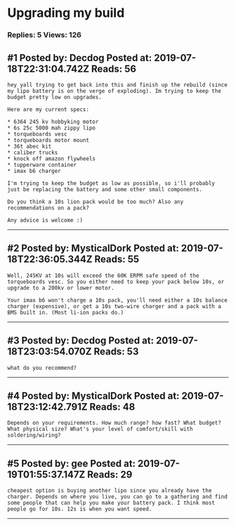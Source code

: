 # Upgrading my build

### Replies: 5 Views: 126

## \#1 Posted by: Decdog Posted at: 2019-07-18T22:31:04.742Z Reads: 56

```
hey yall trying to get back into this and finish up the rebuild (since my lipo battery is on the verge of exploding). Im trying to keep the budget pretty low on upgrades. 

Here are my current specs:

* 6364 245 kv hobbyking motor
* 6s 25c 5000 mah zippy lipo
* torqueboards vesc
* torqueboards motor mount
* 36t abec kit
* caliber trucks
* knock off amazon flywheels
* tupperware container
* imax b6 charger

I'm trying to keep the budget as low as possible, so i'll probably just be replacing the battery and some other small components.

Do you think a 10s lion pack would be too much? Also any recommendations on a pack?

Any advice is welcome :)
```

---
## \#2 Posted by: MysticalDork Posted at: 2019-07-18T22:36:05.344Z Reads: 55

```
Well, 245KV at 10s will exceed the 60K ERPM safe speed of the torqueboards vesc. So you either need to keep your pack below 10s, or upgrade to a 200kv or lower motor.

Your imax b6 won't charge a 10s pack, you'll need either a 10s balance charger (expensive), or get a 10s two-wire charger and a pack with a BMS built in. (Most li-ion packs do.)
```

---
## \#3 Posted by: Decdog Posted at: 2019-07-18T23:03:54.070Z Reads: 53

```
what do you recommend?
```

---
## \#4 Posted by: MysticalDork Posted at: 2019-07-18T23:12:42.791Z Reads: 48

```
Depends on your requirements. How much range? how fast? What budget? What physical size? What's your level of comfort/skill with soldering/wiring?
```

---
## \#5 Posted by: gee Posted at: 2019-07-19T01:55:37.147Z Reads: 29

```
cheapest option is buying another lipo since you already have the charger. Depends on where you live, you can go to a gathering and find some people that can help you make your battery pack. I think most people go for 10s. 12s is when you want speed.
```

---
